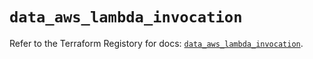 # `data_aws_lambda_invocation`

Refer to the Terraform Registory for docs: [`data_aws_lambda_invocation`](https://www.terraform.io/docs/providers/aws/d/lambda_invocation).
